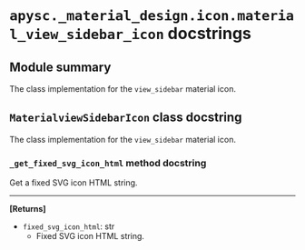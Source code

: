 # `apysc._material_design.icon.material_view_sidebar_icon` docstrings

## Module summary

The class implementation for the `view_sidebar` material icon.

## `MaterialviewSidebarIcon` class docstring

The class implementation for the `view_sidebar` material icon.

### `_get_fixed_svg_icon_html` method docstring

Get a fixed SVG icon HTML string.<hr>

**[Returns]**

- `fixed_svg_icon_html`: str
  - Fixed SVG icon HTML string.